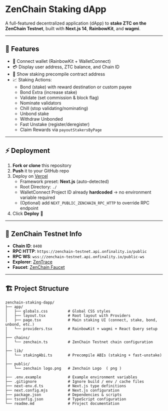 # ZenChain Staking dApp

A full-featured decentralized application (dApp) to **stake ZTC on the ZenChain Testnet**, built with **Next.js 14**, **RainbowKit**, and **wagmi**.

---

## 🚀 Features

- 🔗 Connect wallet (RainbowKit + WalletConnect)  
- 💳 Display user address, ZTC balance, and Chain ID  
- 📜 Show staking precompile contract address  
- 📈 Staking Actions:  
  - Bond (stake) with reward destination or custom payee  
  - Bond Extra (increase stake)  
  - Validate (set commission & block flag)  
  - Nominate validators  
  - Chill (stop validating/nominating)  
  - Unbond stake  
  - Withdraw Unbonded  
  - Fast Unstake (register/deregister)  
  - Claim Rewards via `payoutStakersByPage`

---

## ⚡ Deployment

1. **Fork or clone** this repository  
2. **Push** it to your GitHub repo  
3. Deploy on [Vercel](https://vercel.com/new)  
   - Framework preset: **Next.js** (auto-detected)  
   - Root Directory: `./`  
   - WalletConnect Project ID already **hardcoded** → no environment variable required  
   - (Optional) add `NEXT_PUBLIC_ZENCHAIN_RPC_HTTP` to override RPC endpoint  
4. Click **Deploy** 🎉  

---

## 🔗 ZenChain Testnet Info

- **Chain ID**: `8408`  
- **RPC HTTP**: `https://zenchain-testnet.api.onfinality.io/public`  
- **RPC WS**: `wss://zenchain-testnet.api.onfinality.io/public-ws`  
- **Explorer**: [ZenTrace](https://zentrace.io)  
- **Faucet**: [ZenChain Faucet](https://faucet.zenchain.io)  

---

## 🏗 Project Structure
```
zenchain-staking-dapp/
├── app/
│   ├── globals.css         # Global CSS styles
│   ├── layout.tsx          # Root layout with Providers
│   ├── page.tsx            # Main staking UI (connect, stake, bond, unbond, etc.)
│   └── providers.tsx       # RainbowKit + wagmi + React Query setup
│
├── chains/
│   └── zenchain.ts         # ZenChain Testnet chain configuration
│
├── lib/
│   └── stakingAbi.ts       # Precompile ABIs (staking + fast-unstake)
│
├── public/
│   └── zenchain logo.png   # Zenchain Logo  ( png )
│
├── .env.example            # Example environment variables
├── .gitignore              # Ignore build / env / cache files
├── next-env.d.ts           # Next.js type definitions
├── next.config.mjs         # Next.js configuration
├── package.json            # Dependencies & scripts
├── tsconfig.json           # TypeScript configuration
└── readme.md               # Project documentation
```
